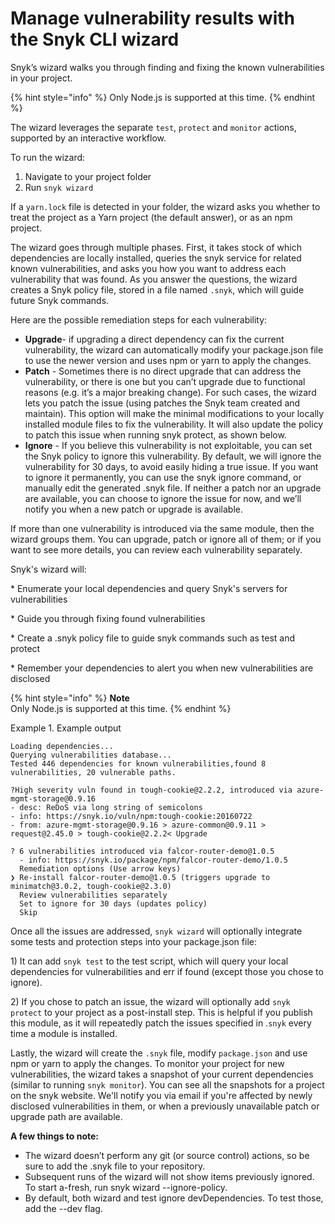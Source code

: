 # Manage vulnerability results with the Snyk CLI wizard

Snyk’s wizard walks you through finding and fixing the known vulnerabilities in your project.

{% hint style="info" %}
Only Node.js is supported at this time.
{% endhint %}

The wizard leverages the separate `test`, `protect` and `monitor` actions, supported by an interactive workflow.

To run the wizard:

1. Navigate to your project folder
2. Run `snyk wizard` 

If a `yarn.lock` file is detected in your folder, the wizard asks you whether to treat the project as a Yarn project \(the default answer\), or as an npm project.

The wizard goes through multiple phases. First, it takes stock of which dependencies are locally installed, queries the snyk service for related known vulnerabilities, and asks you how you want to address each vulnerability that was found. As you answer the questions, the wizard creates a Snyk policy file, stored in a file named `.snyk`, which will guide future Snyk commands.

Here are the possible remediation steps for each vulnerability:

* **Upgrade**- if upgrading a direct dependency can fix the current vulnerability, the wizard can automatically modify your package.json file to use the newer version and uses npm or yarn to apply the changes.
* **Patch** - Sometimes there is no direct upgrade that can address the vulnerability, or there is one but you can’t upgrade due to functional reasons \(e.g. it’s a major breaking change\). For such cases, the wizard lets you patch the issue \(using patches the Snyk team created and maintain\). This option will make the minimal modifications to your locally installed module files to fix the vulnerability. It will also update the policy to patch this issue when running snyk protect, as shown below.
* **Ignore** - If you believe this vulnerability is not exploitable, you can set the Snyk policy to ignore this vulnerability. By default, we will ignore the vulnerability for 30 days, to avoid easily hiding a true issue. If you want to ignore it permanently, you can use the snyk ignore command, or manually edit the generated .snyk file. If neither a patch nor an upgrade are available, you can choose to ignore the issue for now, and we’ll notify you when a new patch or upgrade is available.

If more than one vulnerability is introduced via the same module, then the wizard groups them. You can upgrade, patch or ignore all of them; or if you want to see more details, you can review each vulnerability separately.

Snyk's wizard will:

\* Enumerate your local dependencies and query Snyk's servers for vulnerabilities

\* Guide you through fixing found vulnerabilities

\* Create a .snyk policy file to guide snyk commands such as test and protect

\* Remember your dependencies to alert you when new vulnerabilities are disclosed

{% hint style="info" %}
**Note**  
Only Node.js is supported at this time.
{% endhint %}

Example 1. Example output

```text
Loading dependencies...
Querying vulnerabilities database...
Tested 446 dependencies for known vulnerabilities,found 8 vulnerabilities, 20 vulnerable paths.

?High severity vuln found in tough-cookie@2.2.2, introduced via azure-mgmt-storage@0.9.16
- desc: ReDoS via long string of semicolons
- info: https://snyk.io/vuln/npm:tough-cookie:20160722
- from: azure-mgmt-storage@0.9.16 > azure-common@0.9.11 > request@2.45.0 > tough-cookie@2.2.2< Upgrade

? 6 vulnerabilities introduced via falcor-router-demo@1.0.5
  - info: https://snyk.io/package/npm/falcor-router-demo/1.0.5
  Remediation options (Use arrow keys)
❯ Re-install falcor-router-demo@1.0.5 (triggers upgrade to minimatch@3.0.2, tough-cookie@2.3.0) 
  Review vulnerabilities separately
  Set to ignore for 30 days (updates policy)
  Skip
```

Once all the issues are addressed, `snyk wizard` will optionally integrate some tests and protection steps into your package.json file:

1\) It can add `snyk test` to the test script, which will query your local dependencies for vulnerabilities and err if found \(except those you chose to ignore\).

2\) If you chose to patch an issue, the wizard will optionally add `snyk protect` to your project as a post-install step. This is helpful if you publish this module, as it will repeatedly patch the issues specified in .`snyk` every time a module is installed.

Lastly, the wizard will create the `.snyk` file, modify `package.json` and use npm or yarn to apply the changes. To monitor your project for new vulnerabilities, the wizard takes a snapshot of your current dependencies \(similar to running `snyk monitor`\). You can see all the snapshots for a project on the snyk website. We'll notify you via email if you're affected by newly disclosed vulnerabilities in them, or when a previously unavailable patch or upgrade path are available.

**A few things to note:**

* The wizard doesn’t perform any git \(or source control\) actions, so be sure to add the .snyk file to your repository.
* Subsequent runs of the wizard will not show items previously ignored. To start a-fresh, run snyk wizard --ignore-policy.
* By default, both wizard and test ignore devDependencies. To test those, add the --dev flag.


